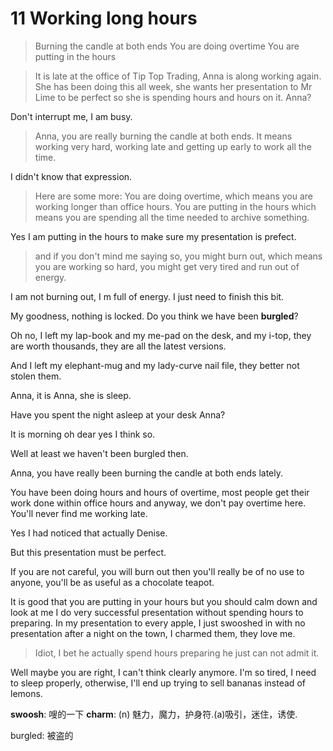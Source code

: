 # 11 Working long hours

> Burning the candle at both ends
> You are doing overtime
> You are putting in the hours

> It is late at the office of Tip Top Trading, Anna is along working again.
> She has been doing this all week, she wants her presentation to Mr Lime  to be perfect so she is spending hours and hours on it.
> Anna?

Don't interrupt me, I am busy.

> Anna, you are really burning the candle at both ends. It means working very hard, working late and getting up early to work all the time.

I didn't know that expression.

> Here are some more:
> You are doing overtime, which means you are working longer than office hours.
> You are putting in the hours which means you are spending all the time needed to archive something.

Yes I am putting in the hours to make sure my presentation is prefect.

> and if you don't mind me saying so, you might burn out, which means you are working so hard, you might get very tired and run out of energy.

I am not burning out, I m full of energy. I just need to finish this bit.

My goodness, nothing is locked. Do you think we have been **burgled**?

Oh no, I left my lap-book and my me-pad on the desk, and my i-top, they are worth thousands, they are all the latest versions.

And I left my elephant-mug and my lady-curve nail file, they better not stolen them.

Anna, it is Anna, she is sleep.

Have you spent the night asleep at your desk Anna?

It is morning oh dear yes I think so.

Well at least we haven't been burgled then. 

Anna, you have really been burning the candle at both ends lately.

You have been doing hours and hours of overtime, most people get their work done within office hours and anyway, we don't pay overtime here. You'll never find me working late.

Yes I had noticed that actually Denise.

But this presentation must be perfect.

If you are not careful, you will burn out then you'll really be of no use to anyone, you'll be as useful as a chocolate teapot.

It is good that you are putting in your hours but you should calm down and look at me I do very successful presentation without spending hours to preparing. In my presentation to every apple, I just swooshed in with no presentation after a night on the town, I charmed them, they love me.

> Idiot, I bet he actually spend hours preparing he just can not admit it.

Well maybe you are right, I can't think clearly anymore. I'm so tired, I need to sleep properly, otherwise, I'll end up trying to sell bananas instead of lemons.

**swoosh**:  嗖的一下
**charm**:  (n) 魅力，魔力，护身符.(a)吸引，迷住，诱使.

burgled: 被盗的